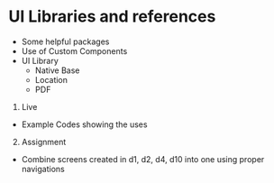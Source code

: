 # UI Libraries and references

- Some helpful packages
- Use of Custom Components
- UI Library
  - Native Base
  - Location
  - PDF
  
1. Live
- Example Codes showing the uses

2. Assignment
- Combine screens created in d1, d2, d4, d10 into one using proper navigations
